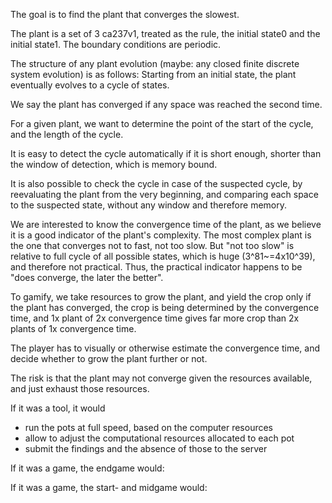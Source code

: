 The goal is to find the plant that converges the slowest.

The plant is a set of 3 ca237v1, 
treated as the rule, the initial state0 and the initial state1.
The boundary conditions are periodic.

The structure of any plant evolution (maybe: any closed finite discrete system evolution)
is as follows:
Starting from an initial state, the plant eventually evolves to a cycle of states.

We say the plant has converged if any space was reached the second time.

For a given plant, we want to determine the point of the start of the cycle,
and the length of the cycle.

It is easy to detect the cycle automatically if it is short enough,
shorter than the window of detection, which is memory bound.

It is also possible to check the cycle in case of the suspected cycle,
by reevaluating the plant from the very beginning, and comparing each space
to the suspected state, without any window and therefore memory.

We are interested to know the convergence time of the plant,
as we believe it is a good indicator of the plant's complexity.
The most complex plant is the one that converges not to fast, not too slow.
But "not too slow" is relative to full cycle of all possible states,
which is huge (3^81~=4x10^39), and therefore not practical.
Thus, the practical indicator happens to be "does converge, the later the better".

To gamify, we take resources to grow the plant, and yield the crop
only if the plant has converged, the crop is being determined by the convergence time,
and 1x plant of 2x convergence time gives far more crop 
than 2x plants of 1x convergence time.

The player has to visually or otherwise estimate the convergence time,
and decide whether to grow the plant further or not.

The risk is that the plant may not converge given the resources available,
and just exhaust those resources.



If it was a tool, it would

- run the pots at full speed, based on the computer resources
- allow to adjust the computational resources allocated to each pot
- submit the findings and the absence of those to the server



If it was a game, the endgame would:





If it was a game, the start- and midgame would:
